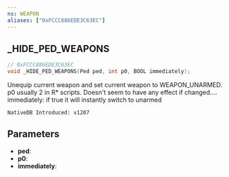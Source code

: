 ```yaml
---
ns: WEAPON
aliases: ["0xFCCC886EDE3C63EC"]
---
```

## _HIDE_PED_WEAPONS

```c
// 0xFCCC886EDE3C63EC
void _HIDE_PED_WEAPONS(Ped ped, int p0, BOOL immediately);
```

 Unequip current weapon and set current weapon to WEAPON_UNARMED.
p0 usually 2 in R* scripts. Doesn't seem to have any effect if changed....
immediately: if true it will instantly switch to unarmed

```
NativeDB Introduced: v1207
```

## Parameters
* **ped**:
* **p0**:
* **immediately**:
